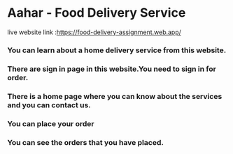 # Aahar - Food Delivery Service



live website link :https://food-delivery-assignment.web.app/


### You can learn about a home delivery service from this website.

### There are sign in page in this website.You need to sign in for order.

### There is a home page where you can know about the services and you can contact us.


### You can place your order
### You can see the orders that you have placed.

